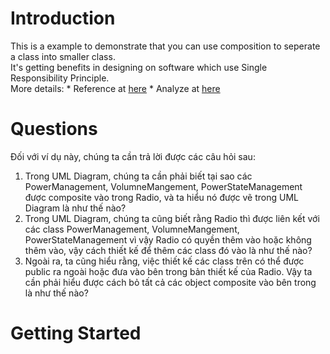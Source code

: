 # Introduction
This is a example to demonstrate that you can use composition to seperate a class into smaller class.  
It's getting benefits in designing on software which use Single Responsibility Principle.  
More details: 
    * Reference at [here](https://edwardthienhoang.wordpress.com/2013/11/09/single-responsibility-principle-srp/)
    * Analyze at [here](https://www.meisternote.com/app/note/opdi86PCfUSp/java-radio-composition)

# Questions
Đối với ví dụ này, chúng ta cần trả lời được các câu hỏi sau:
1. Trong UML Diagram, chúng ta cần phải biết tại sao các PowerManagement, VolumneMangement, PowerStateManagement được composite vào trong Radio, và ta hiểu nó được vẽ trong UML Diagram là như thế nào?
2. Trong UML Diagram, chúng ta cũng biết rằng Radio thì được liên kết với các class PowerManagement, VolumneMangement, PowerStateManagement vì vậy Radio có quyền thêm vào hoặc không thêm vào, vậy cách thiết kế để thêm các class đó vào là như thế nào?
3. Ngoài ra, ta cũng hiểu rằng, việc thiết kế các class trên có thể được public ra ngoài hoặc đưa vào bên trong bản thiết kế của Radio. Vậy ta cần phải hiểu được cách bỏ tất cả các object composite vào bên trong là như thế nào?
# Getting Started
